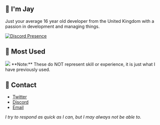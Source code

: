 ## 👋 I'm Jay
Just your average 16 year old developer from the United Kingdom with a passion in development and managing things.

[![Discord Presence](https://lanyard.cnrad.dev/api/697541992770437130)](https://discord.com/users/697541992770437130)

## 🌴 Most Used
<img src="https://skillicons.dev/icons?i=ts,js,html,css,lua,python,nodejs,vscode,cloudflare,mongodb,git,discord" />
**Note:** These do NOT represent skill or experience, it is just what I have previously used.

## 📡 Contact
- [Twitter](https://twitter.com/nlghtleak)
- [Discord](https://discord.com/users/697541992770437130)
- [Email](mailto:jaythesecond1234@gmail.com)

*I try to respond as quick as I can, but I may always not be able to.*
